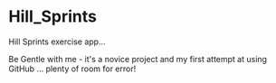# Hill_Sprints
Hill Sprints exercise app...

Be Gentle with me - it's a novice project and my first attempt at using GitHub ... plenty of room for error!
